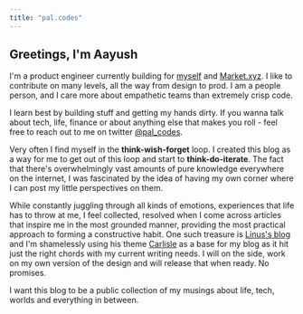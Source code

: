 ```yaml
---
title: "pal.codes"
---
```


## Greetings, I'm Aayush

I'm a product engineer currently building for [myself](https://github.com/palcodes) and [Market.xyz](https://market.xyz). 
I like to contribute on many levels, all the way from design to prod. 
I am a people person, and I care more about empathetic teams than extremely crisp code.

I learn best by building stuff and getting my hands dirty. If you wanna talk about tech, life, finance or about anything else that makes you roll - feel free to reach out to me on twitter [@pal_codes](https://twitter.com/pal_codes).

Very often I find myself in the **think-wish-forget** loop. I created this blog as a way for me to get out of this loop and start to **think-do-iterate**. The fact that there's overwhelmingly vast amounts of pure knowledge everywhere on the internet, I was fascinated by the idea of having my own corner where I can post my little perspectives on them.

While constantly juggling through all kinds of emotions, experiences that life has to throw at me, I feel collected, resolved when I come across articles that inspire me in the most grounded manner, providing the most practical approach to forming a constructive habit. One such treasure is [Linus's blog](https://thesephist.com) and I'm shamelessly using his theme [Carlisle](https://carlisle.thesephist.vercel.app) as a base for my blog as it hit just the right chords with my current writing needs. I will on the side, work on my own version of the design and will release that when ready. No promises.

I want this blog to be a public collection of my musings about life, tech, worlds and everything in between.
